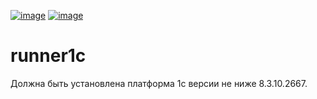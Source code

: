 [![image](https://img.shields.io/pypi/v/runner1c.svg)](https://pypi.org/project/runner1c/)
[![image](https://img.shields.io/pypi/l/runner1c.svg)](https://pypi.org/project/runner1c/)

# runner1c

Должна быть установлена платформа 1с версии не ниже 8.3.10.2667.
